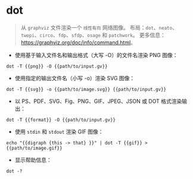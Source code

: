 # dot

> 从 `graphviz` 文件渲染一个 `线性有向` 网络图像。
> 布局：`dot`、`neato`、`twopi`、`circo`、`fdp`、`sfdp`、`osage` 和 `patchwork`。
> 更多信息：<https://graphviz.org/doc/info/command.html>。

- 使用基于输入文件名和输出格式（大写 -O）的文件名渲染 PNG 图像：

`dot -T {{png}} -O {{path/to/input.gv}}`

- 使用指定的输出文件名（小写 -o）渲染 SVG 图像：

`dot -T {{svg}} -o {{path/to/image.svg}} {{path/to/input.gv}}`

- 以 PS、PDF、SVG、Fig、PNG、GIF、JPEG、JSON 或 DOT 格式渲染输出：

`dot -T {{format}} -O {{path/to/input.gv}}`

- 使用 `stdin` 和 `stdout` 渲染 GIF 图像：

`echo "{{digraph {this -> that} }}" | dot -T {{gif}} > {{path/to/image.gif}}`

- 显示帮助信息：

`dot -?`
